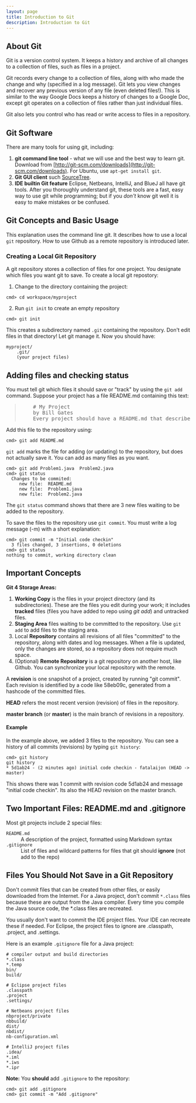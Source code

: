 ```yaml
---
layout: page
title: Introduction to Git
description: Introduction to Git
---
```


## About Git

Git is a version control system.  It keeps a history and archive of all changes 
to a collection of files, such as files in a project.

Git records every change to a collection of files, along with who made the change and why (specified in a log message). Git lets you view changes and recover any previous version of any file (even deleted files!).  This is similar to the way Google Docs keeps a history of changes to a Google Doc,
except git operates on a collection of files rather than just individual files.

Git also lets you control who has read or write access to files in a repository.

## Git Software

There are many tools for using git, including:

1. **git command line tool** - what we will use and the best way to learn git. Download from [http://git-scm.com/downloads](http://git-scm.com/downloads). For Ubuntu, use `apt-get install git`.
2. **Git GUI client** such [SourceTree](https://www.sourcetreeapp.com/).
3. **IDE builtin Git feature** Eclipse, Netbeans, IntelliJ, and BlueJ all have git tools. After you thoroughly understand git, these tools are a fast, easy way to use git while programming; but if you *don't* know git well it is easy to make mistakes or be confused.

## Git Concepts and Basic Usage

This explanation uses the command line git.  It describes how to use a local `git` repository. How to use Github as a remote repository is introduced later.

### Creating a Local Git Repository

A git repository stores a collection of files for one project.  You designate which files you want git to save.  To create a local git repostory:

1. Change to the directory containing the project:
``` command-line
cmd> cd workspace/myproject
```
2. Run `git init` to create an empty repository
``` command-line
cmd> git init
```
This creates a subdirectory named `.git` containing the repository. Don't edit files in that directory! Let git manage it.  Now you should have:
```
myproject/
    .git/ 
    (your project files)
```

## Adding files and checking status

You must tell git which files it should save or "track" by using the `git add` command.  Suppose your project has a file README.md containing this text:
<blockquote>
<pre>
    # My Project  
    by Bill Gates  
    Every project should have a README.md that describes the project
</pre>
</blockquote>

Add this file to the repository using:
``` command-line
cmd> git add README.md
```
`git add` marks the file for adding (or updating) to the repository, but does not actually save it.
You can add as many files as you want.
``` command-line
cmd> git add Problem1.java  Problem2.java
cmd> git status
  Changes to be commited:
     new file:  README.md
     new file:  Problem1.java
     new file:  Problem2.java
```
The `git status` command shows that there are 3 new files waiting to be added to the repository.

To save the files to the repository use `git commit`.  You must write a log message (-m) with a short explanation:
``` command-line
cmd> git commit -m "Initial code checkin"
  3 files changed, 3 insertions, 0 deletions
cmd> git status
nothing to commit, working directory clean
```

## Important Concepts

**Git 4 Storage Areas:**

1. **Working Copy** is the files in your project directory (and its subdirectories). These are the files you edit during your work; it includes **tracked** files (files you have added to repo using *git add*) and untracked files.  
2. **Staging Area** files waiting to be committed to the repository. Use `git add` to add files to the staging area.
3. Local **Repository** contains all revisions of all files "committed" to the repository, along with dates and log messages.  When a file is updated, only the changes are stored, so a repository does not require much space.
4. (Optional) **Remote Repository** is a git repository on another host, like Github.  You can synchronize your local repository with the remote.

A **revision** is one snapshot of a project, created by running "git commit".  Each revision is identified by a code like 58eb09c, generated from a hashcode of the committed files.

**HEAD** refers the most recent version (revision) of files in the repository.

**master branch** (or **master**) is the main branch of revisions in a repository. 

#### Example

In the example above, we added 3 files to the repository.  You can see a history of all commits (revisions) by typing `git history`:
``` command-line
cmd> git history
git history
* 5d1ab24 - (2 minutes ago) initial code checkin - fatalaijon (HEAD -> master)
```
This shows there was 1 commit with revision code 5d1ab24 and message "initial code checkin". Its also the HEAD revision on the master branch.

## Two Important Files: README.md and .gitignore

Most git projects include 2 special files:
<dl>
<dt><code>README.md</code></dt>
<dd>A description of the project, formatted using Markdown syntax</dd>
<dt><code>.gitignore</code></dt>
<dd>List of files and wildcard patterns for files that git should <b>ignore</b> (not add to the repo)</dd>
</dl>

## Files You Should Not Save in a Git Repository

Don't commit files that can be created from other files, or easily downloaded from the Internet.  For a Java project, don't commit `*.class` files because these are output from the Java compiler. Every time you compile the Java source code, the \*.class files are recreated.

You usually don't want to commit the IDE project files. Your IDE can recreate these
if needed.  For Eclipse, the project files to ignore are .classpath, .project, and .settings.

Here is an example `.gitignore` file for a Java project:
```
# compiler output and build directories
*.class
*.temp
bin/
build/

# Eclipse project files
.classpath
.project
.settings/

# Netbeans project files
nbproject/private
nbbuild/
dist/
nbdist/
nb-configuration.xml

# IntelliJ project files
.idea/
*.iml
*.iws
*.ipr
```
**Note:** You **should** add `.gitignore` to the repository:
```
cmd> git add .gitignore
cmd> git commit -m "Add .gitignore"
```
